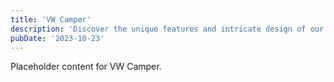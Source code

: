 ```yaml
---
title: 'VW Camper'
description: 'Discover the unique features and intricate design of our VW Camper. Perfect for various applications, this piece adds a touch of creativity and innovation to any setting.'
pubDate: '2023-10-23'
---
```


Placeholder content for VW Camper.